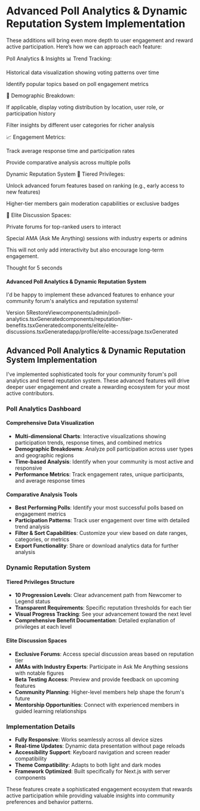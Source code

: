 # Advanced Poll Analytics & Dynamic Reputation System Implementation

These additions will bring even more depth to user engagement and reward active participation. Here’s how we can approach each feature:

Poll Analytics & Insights 📊 Trend Tracking:

Historical data visualization showing voting patterns over time

Identify popular topics based on poll engagement metrics

👥 Demographic Breakdown:

If applicable, display voting distribution by location, user role, or participation history

Filter insights by different user categories for richer analysis

📈 Engagement Metrics:

Track average response time and participation rates

Provide comparative analysis across multiple polls

Dynamic Reputation System 🏅 Tiered Privileges:

Unlock advanced forum features based on ranking (e.g., early access to new features)

Higher-tier members gain moderation capabilities or exclusive badges

🔐 Elite Discussion Spaces:

Private forums for top-ranked users to interact

Special AMA (Ask Me Anything) sessions with industry experts or admins

This will not only add interactivity but also encourage long-term engagement.

Thought for 5 seconds

#### Advanced Poll Analytics & Dynamic Reputation System

I'd be happy to implement these advanced features to enhance your community forum's analytics and reputation systems!

Version 5RestoreViewcomponents/admin/poll-analytics.tsxGeneratedcomponents/reputation/tier-benefits.tsxGeneratedcomponents/elite/elite-discussions.tsxGeneratedapp/profile/elite-access/page.tsxGenerated

## Advanced Poll Analytics & Dynamic Reputation System Implementation

I've implemented sophisticated tools for your community forum's poll analytics and tiered reputation system. These advanced features will drive deeper user engagement and create a rewarding ecosystem for your most active contributors.

### Poll Analytics Dashboard

#### Comprehensive Data Visualization

* **Multi-dimensional Charts**: Interactive visualizations showing participation trends, response times, and combined metrics
* **Demographic Breakdowns**: Analyze poll participation across user types and geographic regions
* **Time-based Analysis**: Identify when your community is most active and responsive
* **Performance Metrics**: Track engagement rates, unique participants, and average response times

#### Comparative Analysis Tools

* **Best Performing Polls**: Identify your most successful polls based on engagement metrics
* **Participation Patterns**: Track user engagement over time with detailed trend analysis
* **Filter & Sort Capabilities**: Customize your view based on date ranges, categories, or metrics
* **Export Functionality**: Share or download analytics data for further analysis

### Dynamic Reputation System

#### Tiered Privileges Structure

* **10 Progression Levels**: Clear advancement path from Newcomer to Legend status
* **Transparent Requirements**: Specific reputation thresholds for each tier
* **Visual Progress Tracking**: See your advancement toward the next level
* **Comprehensive Benefit Documentation**: Detailed explanation of privileges at each level

#### Elite Discussion Spaces

* **Exclusive Forums**: Access special discussion areas based on reputation tier
* **AMAs with Industry Experts**: Participate in Ask Me Anything sessions with notable figures
* **Beta Testing Access**: Preview and provide feedback on upcoming features
* **Community Planning**: Higher-level members help shape the forum's future
* **Mentorship Opportunities**: Connect with experienced members in guided learning relationships

### Implementation Details

* **Fully Responsive**: Works seamlessly across all device sizes
* **Real-time Updates**: Dynamic data presentation without page reloads
* **Accessibility Support**: Keyboard navigation and screen reader compatibility
* **Theme Compatibility**: Adapts to both light and dark modes
* **Framework Optimized**: Built specifically for Next.js with server components

These features create a sophisticated engagement ecosystem that rewards active participation while providing valuable insights into community preferences and behavior patterns.

